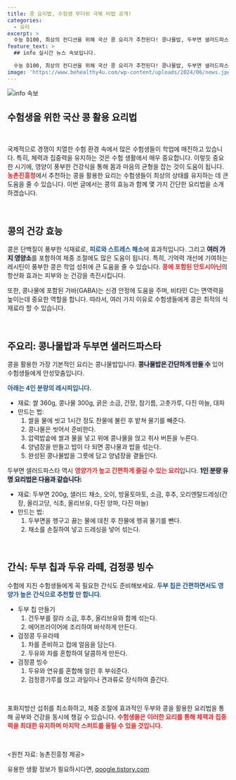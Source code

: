 ```yaml
---
title: 콩 요리법, 수험생 무더위 극복 비법 공개!
categories:
  - 요리
excerpt: >
  수능 D100, 최상의 컨디션을 위해 국산 콩 요리가 추천된다! 콩나물밥, 두부면 샐러드파스타 등 간단한 레시피로 체력과 기억력을 동시에 챙길 수 있다. 지금 바로 확인해보세요!
feature_text: >
  ## info 실시간 뉴스 속보입니다.

  수능 D100, 최상의 컨디션을 위해 국산 콩 요리가 추천된다! 콩나물밥, 두부면 샐러드파스타 등 간단한 레시피로 체력과 기억력을 동시에 챙길 수 있다. 지금 바로 확인해보세요!
image: 'https://www.behealthy4u.com/wp-content/uploads/2024/06/news.jpg'
---
```


<p><img src="https://www.behealthy4u.com/wp-content/uploads/2024/06/news.jpg" alt="info 속보" /></p>

<h2 data-ke-size="size26">수험생을 위한 국산 콩 활용 요리법</h2>

<p data-ke-size="size16">&nbsp;</p>

<p>국제적으로 경쟁이 치열한 수험 환경 속에서 많은 수험생들이 학업에 매진하고 있습니다. 특히, 체력과 집중력을 유지하는 것은 수험 생활에서 매우 중요합니다. 이렇듯 중요한 시기에, 영양이 풍부한 건강식을 통해 몸과 마음의 균형을 잡는 것이 도움이 됩니다. <b><span style="color: #ee2323;">농촌진흥청</span></b>에서 추천하는 콩을 활용한 요리는 수험생들이 최상의 상태를 유지하는 데 큰 도움을 줄 수 있습니다. 이번 글에서는 콩의 효능과 함께 몇 가지 간단한 요리법을 소개하겠습니다.</p>

<p data-ke-size="size16">&nbsp;</p>

<h2 data-ke-size="size26">콩의 건강 효능</h2>

<p>콩은 단백질이 풍부한 식재료로, <b><span style="color: #1a5490;">피로와 스트레스 해소</span></b>에 효과적입니다. 그리고 <b><span style="background-color: #21538527;">여러 가지 영양소</span></b>를 포함하여 체중 조절에도 많은 도움이 됩니다. 특히, 기억력 개선에 기여하는 레시틴이 풍부한 콩은 학업 성취에 큰 도움을 줄 수 있습니다. <b><span style="color: #ee2323;">콩에 포함된 안토시아닌</span></b>의 항산화 효과는 피부와 눈 건강을 촉진시킵니다.</p>

<p>또한, 콩나물에 포함된 가바(GABA)는 신경 안정에 도움을 주며, 비타민 C는 면역력을 높이는데 중요한 역할을 합니다. 따라서, 여러 가지 이유로 수험생들에게 콩은 최적의 식재료라 할 수 있습니다.</p>

<p data-ke-size="size16">&nbsp;</p>

<h2 data-ke-size="size26">주요리: 콩나물밥과 두부면 샐러드파스타</h2>

<p>콩을 활용한 가장 기본적인 요리는 콩나물밥입니다. 
<b><span style="background-color: #21538527;">콩나물밥은 간단하게 만들 수</span></b> 있어 수험생들에게 안성맞춤입니다. </p>

<p><b><span style="color: #1a5490;">아래는 4인 분량의 레시피입니다.</span></b></p>

<ul>
  <li>재료: 쌀 360g, 콩나물 300g, 굵은 소금, 간장, 참기름, 고춧가루, 다진 마늘, 대파</li>
  <li>만드는 법:
    <ol>
      <li>쌀을 물에 씻고 1시간 정도 찬물에 불린 후 밭쳐 물기를 빼준다.</li>
      <li>콩나물은 씻어서 준비한다.</li>
      <li>압력밥솥에 쌀과 물을 넣고 위에 콩나물을 얹고 취사 버튼을 누른다.</li>
      <li>양념장을 만들고 밥이 다 되면 콩나물과 밥을 섞는다.</li>
      <li>완성된 콩나물밥을 그릇에 담고 양념장을 곁들인다.</li>
    </ol>
  </li>
</ul>

<p>두부면 샐러드파스타 역시 <b><span style="color: #ee2323;">영양가가 높고 간편하게 즐길 수 있는 요리</span></b>입니다. <b><span style="background-color: #21538527;">1인 분량 유명 요리법은 다음과 같습니다:</span></b></p>

<ul>
<li>재료: 두부면 200g, 샐러드 채소, 오이, 방울토마토, 소금, 후추, 오리엔탈드레싱(간장, 올리고당, 식초, 올리브유, 다진 양파, 다진 마늘)</li>
<li>만드는 법:
  <ol>
    <li>두부면을 헹구고 끓는 물에 데친 후 찬물에 헹궈 물기를 뺀다.</li>
    <li>채소를 손질하여 넣고 드레싱을 넣어 섞는다.</li>
  </ol>
</li>
</ul>

<p data-ke-size="size16">&nbsp;</p>

<h2 data-ke-size="size26">간식: 두부 칩과 두유 라떼, 검정콩 빙수</h2>

<p>수험에 지친 수험생들에게 꼭 필요한 간식도 준비해보세요. <b><span style="color: #1a5490;">두부 칩은 간편하면서도 영양가 높은 간식으로 추천할 만 합니다.</span></b> </p>

<ul>
<li>두부 칩 만들기
  <ol>
    <li>건두부를 잘라 소금, 후추, 올리브유와 함께 섞는다.</li>
    <li>에어프라이어에 조리하여 바삭하게 만든다.</li>
  </ol>
</li>

<li>검정콩 두유라떼
  <ol>
    <li>차를 준비하고 컵에 얼음을 담는다.</li>
    <li>두유와 차를 혼합하여 달콤하게 만든다.</li>
  </ol>
</li>

<li>검정콩 빙수
   <ol>
     <li>두유와 연유를 혼합해 얼린 후 부숴준다.</li>
     <li>검정콩가루를 얹고 과일이나 견과류로 장식하여 즐긴다.</li>
   </ol>
</li>
</ul>

<p data-ke-size="size16">&nbsp;</p>

<p>포화지방산 섭취를 최소화하고, 체중 조절에 효과적인 두부와 콩을 활용한 요리법을 통해 공부와 건강을 동시에 챙길 수 있습니다. <b><span style="color: #ee2323;">수험생들은 이러한 요리를 통해 체력과 집중력을 최대한 유지하며 마지막 스퍼트를 올릴 수 있을 것입니다.</span></b> </p>

<p data-ke-size="size16">&nbsp;</p>

<p>&lt;원천 자료: 농촌진흥청 제공&gt;</p>
유용한 생활 정보가 필요하시다면, <a href="https://qoogle.tistory.com" rel="dofollow">qoogle.tistory.com</a>


